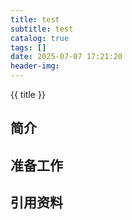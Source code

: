 ```yaml
---
title: test
subtitle: test
catalog: true
tags: []
date: 2025-07-07 17:21:20
header-img:
---
```


{{ title }}



## 简介



## 准备工作





## 引用资料

>
>
>
